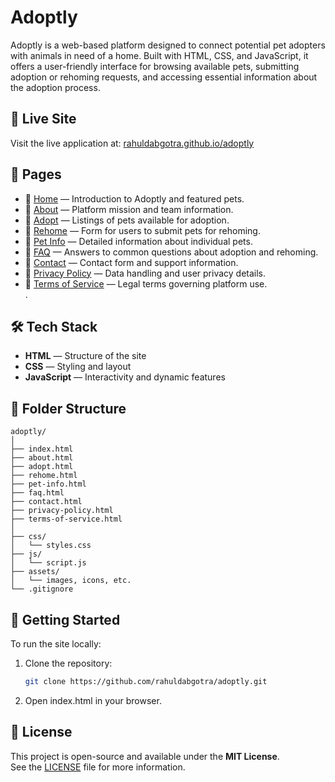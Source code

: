 # Adoptly

Adoptly is a web-based platform designed to connect potential pet adopters with animals in need of a home. Built with HTML, CSS, and JavaScript, it offers a user-friendly interface for browsing available pets, submitting adoption or rehoming requests, and accessing essential information about the adoption process.

## 🔗 Live Site

Visit the live application at: [rahuldabgotra.github.io/adoptly](https://rahuldabgotra.github.io/adoptly/)

## 📁 Pages

- 🔗 [Home](https://rahuldabgotra.github.io/adoptly/index.html) — Introduction to Adoptly and featured pets.  
- 🔗 [About](https://rahuldabgotra.github.io/adoptly/about.html) — Platform mission and team information.  
- 🔗 [Adopt](https://rahuldabgotra.github.io/adoptly/adopt.html) — Listings of pets available for adoption.  
- 🔗 [Rehome](https://rahuldabgotra.github.io/adoptly/rehome.html) — Form for users to submit pets for rehoming.  
- 🔗 [Pet Info](https://rahuldabgotra.github.io/adoptly/pet-info.html) — Detailed information about individual pets.  
- 🔗 [FAQ](https://rahuldabgotra.github.io/adoptly/faq.html) — Answers to common questions about adoption and rehoming.  
- 🔗 [Contact](https://rahuldabgotra.github.io/adoptly/contact.html) — Contact form and support information.  
- 🔗 [Privacy Policy](https://rahuldabgotra.github.io/adoptly/privacy-policy.html) — Data handling and user privacy details.  
- 🔗 [Terms of Service](https://rahuldabgotra.github.io/adoptly/terms-of-service.html) — Legal terms governing platform use.  
.
## 🛠️ Tech Stack

- **HTML** — Structure of the site  
- **CSS** — Styling and layout  
- **JavaScript** — Interactivity and dynamic features  

## 📂 Folder Structure

```plaintext
adoptly/
│
├── index.html
├── about.html
├── adopt.html
├── rehome.html
├── pet-info.html
├── faq.html
├── contact.html
├── privacy-policy.html
├── terms-of-service.html
│
├── css/
│   └── styles.css
├── js/
│   └── script.js
├── assets/
│   └── images, icons, etc.
└── .gitignore
```

## 🚀 Getting Started

To run the site locally:

1. Clone the repository:

   ```bash
   git clone https://github.com/rahuldabgotra/adoptly.git


2. Open index.html in your browser.

## 📌 License

This project is open-source and available under the **MIT License**.  
See the [LICENSE](LICENSE) file for more information.

